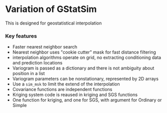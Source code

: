 # Variation of GStatSim

This is designed for geostatistical interpolation

### Key features

* Faster nearest neighbor search
* Nearest neighbor uses "cookie cutter" mask for fast distance filtering
* interpolation algorithms operate on grid, no extracting conditioning data and prediction locations
* Variogram is passed as a dictionary and there is not ambiguity about position in a list
* Variogram parameters can be nonstationary, represented by 2D arrays
* Use a `sim_msk` to limit the extend of the interpolation
* Covariance functions are independent functions
* Kriging system code is reaused in kriging and SGS functions
* One function for kriging, and one for SGS, with argument for Ordinary or Simple
